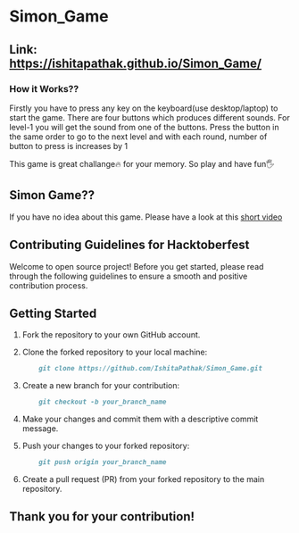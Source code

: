 # Simon_Game

## Link: https://ishitapathak.github.io/Simon_Game/

### How it Works??
 Firstly you have to press any key on the keyboard(use desktop/laptop) to start the game.
 There are four buttons which produces different sounds. For level-1 you will get the sound from one of the buttons.
 Press the button in the same order to go to the next level and with each round, number of button to press is increases by 1
 
 This game is great challange🔥 for your memory. So play and have fun🖐️
 
 ## Simon Game??
 If you have no idea about this game. Please have a look at this [short video](https://youtu.be/1Yqj76Q4jJ4)


## Contributing Guidelines for Hacktoberfest

Welcome to open source project! Before you get started, please read through the following guidelines to ensure a smooth and positive contribution process.

## Getting Started

1. Fork the repository to your own GitHub account.

2. Clone the forked repository to your local machine:

    ```markdown
        git clone https://github.com/IshitaPathak/Simon_Game.git
    ```

3. Create a new branch for your contribution:

    ```markdown
        git checkout -b your_branch_name
    ```

4. Make your changes and commit them with a descriptive commit message.

5. Push your changes to your forked repository:

    ```markdown
        git push origin your_branch_name
    ```

6. Create a pull request (PR) from your forked repository to the main repository.



## Thank you for your contribution! 

